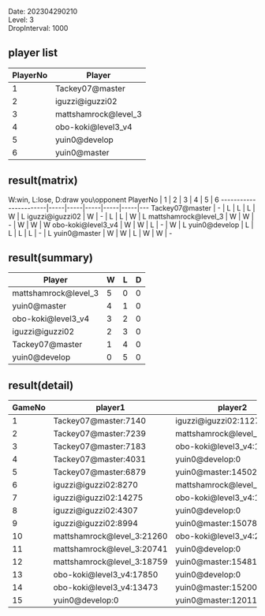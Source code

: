 Date: 202304290210  
Level: 3  
DropInterval: 1000  
## player list
PlayerNo  |  Player
----------|----------------------
1         |  Tackey07@master
2         |  iguzzi@iguzzi02
3         |  mattshamrock@level_3
4         |  obo-koki@level3_v4
5         |  yuin0@develop
6         |  yuin0@master
## result(matrix)
W:win, L:lose, D:draw
you\opponent PlayerNo  |  1  |  2  |  3  |  4  |  5  |  6
-----------------------|-----|-----|-----|-----|-----|---
Tackey07@master        |  -  |  L  |  L  |  L  |  W  |  L
iguzzi@iguzzi02        |  W  |  -  |  L  |  L  |  W  |  L
mattshamrock@level_3   |  W  |  W  |  -  |  W  |  W  |  W
obo-koki@level3_v4     |  W  |  W  |  L  |  -  |  W  |  L
yuin0@develop          |  L  |  L  |  L  |  L  |  -  |  L
yuin0@master           |  W  |  W  |  L  |  W  |  W  |  -
## result(summary)
Player                |  W  |  L  |  D
----------------------|-----|-----|---
mattshamrock@level_3  |  5  |  0  |  0
yuin0@master          |  4  |  1  |  0
obo-koki@level3_v4    |  3  |  2  |  0
iguzzi@iguzzi02       |  2  |  3  |  0
Tackey07@master       |  1  |  4  |  0
yuin0@develop         |  0  |  5  |  0
## result(detail)
GameNo  |  player1                     |  player2
--------|------------------------------|----------------------------
1       |  Tackey07@master:7140        |  iguzzi@iguzzi02:11277
2       |  Tackey07@master:7239        |  mattshamrock@level_3:22582
3       |  Tackey07@master:7183        |  obo-koki@level3_v4:17307
4       |  Tackey07@master:4031        |  yuin0@develop:0
5       |  Tackey07@master:6879        |  yuin0@master:14502
6       |  iguzzi@iguzzi02:8270        |  mattshamrock@level_3:21505
7       |  iguzzi@iguzzi02:14275       |  obo-koki@level3_v4:18291
8       |  iguzzi@iguzzi02:4307        |  yuin0@develop:0
9       |  iguzzi@iguzzi02:8994        |  yuin0@master:15078
10      |  mattshamrock@level_3:21260  |  obo-koki@level3_v4:20611
11      |  mattshamrock@level_3:20741  |  yuin0@develop:0
12      |  mattshamrock@level_3:18759  |  yuin0@master:15481
13      |  obo-koki@level3_v4:17850    |  yuin0@develop:0
14      |  obo-koki@level3_v4:13473    |  yuin0@master:15200
15      |  yuin0@develop:0             |  yuin0@master:12011

